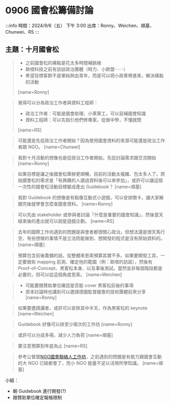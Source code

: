 # 0906 國會松籌備討論

:::info
時間：2024/9/6（五） 下午 3:00
出席：Ronny、Weichen、順基、Chunwei、RS
:::

## 主題：十月國會松

> * 之前國會松的痛點是花太多時間補脈絡
> * 歐噴科技之前有訪談政治團體（時力、小歐盟⋯⋯）
> * 希望目標客群不是單純熱血青年，而是可以把小政黨帶進來，解決痛點的活動
> 
> [name=Ronny]

> 覺得可以分為政治工作者與資料工程師：
> * 政治工作者：可能是國會助理、小黨黨工，可以惡補國會知識
> * 資料工程師：可以先指引他們修專案，從做中學，不懂就問
> 
> [name=RS]

> 可能還是先從政治工作者開始？因為使用國會資料的來源可能還是政治工作者跟 NGO。 [name=Chunwei]

> 我對十月活動的想像也是從政治工作者開始，先從討論需求跟交流開始 [name=Ronny]

> 如果目標是讓之後國會松舉辦更順暢，目前的活動太複雜、包太多人了。原始國會松的需求是「有興趣的人讀過資料後可以來參加」，或許可以讓這個一次性的國會松活動目標變成產出 Guidebook？ [name=順基]

> 我對 Guidebook 的想像是有點像互動式小遊戲，可以安排關卡，讓大家解題完後就學會怎麼查國會資料。 [name=Ronny]

> 可以先由 stakeholder 或參與者討論「什麼是重要的國會知識」，然後當天結束後的產出就可以說是遊戲企劃。 [name=RS]

> 去年的國際工作坊遇到的問題是與會者都很關心政治，但想法還是很天馬行空，有些想做的事情不是立法院能做到、想開發的程式是沒有原始資料的。 [name=順基]

> 預算包含前後籌備的話，從整體來思索預算其實不多。如果要開發工具，一定要做些 mapping 前測、確定他的範圍（例：歐噴的訪談），然後有 Proof-of-Concept、黑客松本身、以及事後測試。當然並非每個階段都是必要的，但可以從這個角度思索。 [name=Weichen]

> * 可能要跟贊助單位確認是否能 cover 黑客松前後的事項
> * 原本討論時也講到可以邀請德國監督國會的技術團體前來分享 [name=Ronny]

> 如果要邀請講者，或許可以安排其中半天，作為黑客松的 keynote [name=Weichen]
 
> Guidebook 好像可以排至少兩次的工作坊 [name=Ronny]

> 或許可以分成多場，減少人力負荷 [name=順基]

> 要注意預算到年底為止 [name=RS]

> 參考公督盟[NGO國會聯絡人工作坊](https://ccw.org.tw/news/ngo-7)，之前遇到的問題是有能力跟國會互動的大 NGO 已經都會了，而小 NGO 能量不足以活用所學知識。 
> [name=順基]

小結：
* 朝 Guidebook 進行開發(?)
* 跟贊助單位確定報帳限制


